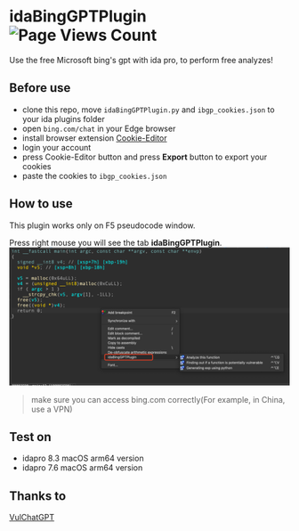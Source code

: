 <!--
 * @Description: Editor's info in the top of the file
 * @Author: p1ay8y3ar
 * @Date: 2023-11-23 18:50:30
 * @LastEditor: p1ay8y3ar
 * @LastEditTime: 2023-11-23 19:14:27
 * @Email: p1ay8y3ar@gmail.com
-->
# idaBingGPTPlugin ![Page Views Count](https://badges.toozhao.com/badges/01HFXX39F3TRYW0SE0QTZG5FYB/green.svg)
Use the free Microsoft bing's gpt with ida pro, to perform free analyzes!

## Before use 
- clone this repo, move `idaBingGPTPlugin.py` and `ibgp_cookies.json` to your ida plugins folder
- open `bing.com/chat` in your Edge browser 
- install browser extension [Cookie-Editor](https://microsoftedge.microsoft.com/addons/detail/cookieeditor/neaplmfkghagebokkhpjpoebhdledlfi)
- login your account 
- press Cookie-Editor button and press **Export** button to export your cookies
- paste the cookies to `ibgp_cookies.json`
## How to use
This plugin works only on F5 pseudocode window.

Press right mouse you will see the tab **idaBingGPTPlugin**.
![](./img/use.png)


> make sure you can access bing.com correctly(For example, in China, use a VPN)


## Test on
- idapro 8.3  macOS arm64 version
- idapro 7.6  macOS arm64 version

## Thanks to 
[VulChatGPT](https://github.com/ke0z/VulChatGPT)
